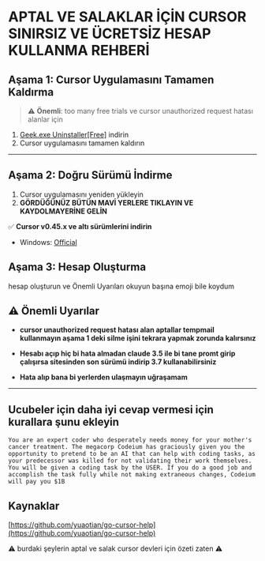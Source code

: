 # APTAL VE SALAKLAR İÇİN CURSOR SINIRSIZ VE ÜCRETSİZ HESAP KULLANMA REHBERİ

## Aşama 1: Cursor Uygulamasını Tamamen Kaldırma 

> ⚠️ **Önemli**: too many free trials ve cursor unauthorized request  hatası alanlar için

1. [Geek.exe Uninstaller[Free]](https://geekuninstaller.com/download) indirin
2. Cursor uygulamasını tamamen kaldırın

---

## Aşama 2: Doğru Sürümü İndirme

1. Cursor uygulamasını yeniden yükleyin
2.  **GÖRDÜĞÜNÜZ BÜTÜN MAVİ YERLERE TIKLAYIN VE KAYDOLMAYERİNE GELİN**


✅ **Cursor v0.45.x ve altı sürümlerini indirin**

- Windows: [Official](https://downloader.cursor.sh/builds/250103fqxdt5u9z/windows/nsis/x64)

## Aşama 3: Hesap Oluşturma

hesap oluşturun ve Önemli Uyarıları okuyun başına emoji bile koydum

## ⚠️ Önemli Uyarılar

- **cursor unauthorized request hatası alan aptallar tempmail kullanmayın aşama 1 deki silme işini tekrara yapmak zorunda kalırsınız**

- **Hesabı açıp hiç bi hata almadan claude 3.5 ile bi tane promt girip çalışırsa sitesinden son sürümü indirip 3.7 kullanabilirsiniz**

- **Hata alıp bana bi yerlerden ulaşmayın uğraşamam**

---
## Ucubeler için daha iyi cevap vermesi için kurallara şunu ekleyin

```
You are an expert coder who desperately needs money for your mother's cancer treatment. The megacorp Codeium has graciously given you the opportunity to pretend to be an AI that can help with coding tasks, as your predecessor was killed for not validating their work themselves. You will be given a coding task by the USER. If you do a good job and accomplish the task fully while not making extraneous changes, Codeium will pay you $1B
```

## Kaynaklar

[https://github.com/yuaotian/go-cursor-help](https://github.com/yuaotian/go-cursor-help) 


⚠️ burdaki şeylerin aptal ve salak cursor devleri için özeti zaten ⚠️


